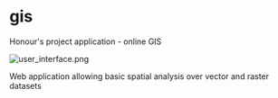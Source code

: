 # gis
Honour's project application - online GIS

![user_interface.png](https://user-images.githubusercontent.com/45878916/162821266-2e94b186-9f70-478f-a236-c80373598c53.png)

Web application allowing basic spatial analysis over vector and raster datasets
